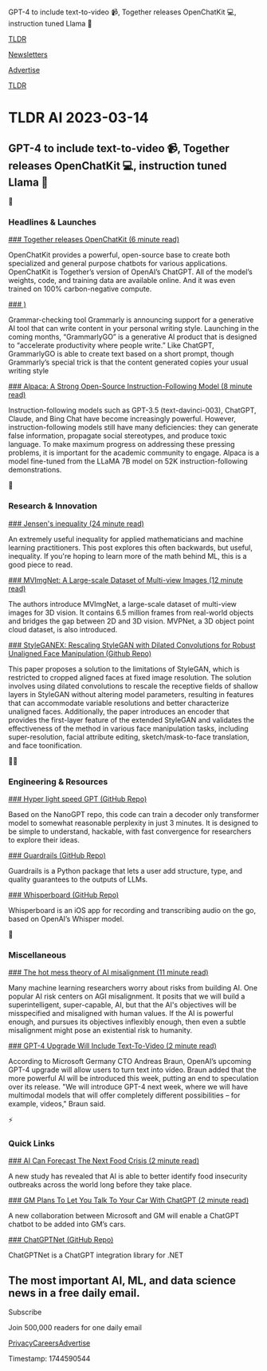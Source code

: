 GPT-4 to include text-to-video 📹, Together releases OpenChatKit 💻, instruction tuned Llama 🦙

[TLDR](/)

[Newsletters](/newsletters)

[Advertise](https://advertise.tldr.tech/)

[TLDR](/)

# TLDR AI 2023-03-14

## GPT-4 to include text-to-video 📹, Together releases OpenChatKit 💻, instruction tuned Llama 🦙

🚀

### Headlines & Launches

[### Together releases OpenChatKit (6 minute read)](https://www.together.xyz/blog/openchatkit?utm_source=tldrai)

OpenChatKit provides a powerful, open-source base to create both specialized and general purpose chatbots for various applications. OpenChatKit is Together’s version of OpenAI’s ChatGPT. All of the model’s weights, code, and training data are available online. And it was even trained on 100% carbon-negative compute.

[### )](https://9to5google.com/2023/03/09/grammarly-ai-generative/?utm_source=tldrai)

Grammar-checking tool Grammarly is announcing support for a generative AI tool that can write content in your personal writing style. Launching in the coming months, “GrammarlyGO” is a generative AI product that is designed to “accelerate productivity where people write.” Like ChatGPT, GrammarlyGO is able to create text based on a short prompt, though Grammarly’s special trick is that the content generated copies your usual writing style

[### Alpaca: A Strong Open-Source Instruction-Following Model (8 minute read)](https://crfm.stanford.edu/2023/03/13/alpaca.html?utm_source=tldrai)

Instruction-following models such as GPT-3.5 (text-davinci-003), ChatGPT, Claude, and Bing Chat have become increasingly powerful. However, instruction-following models still have many deficiencies: they can generate false information, propagate social stereotypes, and produce toxic language. To make maximum progress on addressing these pressing problems, it is important for the academic community to engage. Alpaca is a model fine-tuned from the LLaMA 7B model on 52K instruction-following demonstrations.

🧠

### Research & Innovation

[### Jensen's inequality (24 minute read)](https://francisbach.com/jensen-inequality/?utm_source=tldrai)

An extremely useful inequality for applied mathematicians and machine learning practitioners. This post explores this often backwards, but useful, inequality. If you're hoping to learn more of the math behind ML, this is a good piece to read.

[### MVImgNet: A Large-scale Dataset of Multi-view Images (12 minute read)](https://arxiv.org/abs/2303.06042?utm_source=tldrai)

The authors introduce MVImgNet, a large-scale dataset of multi-view images for 3D vision. It contains 6.5 million frames from real-world objects and bridges the gap between 2D and 3D vision. MVPNet, a 3D object point cloud dataset, is also introduced.

[### StyleGANEX: Rescaling StyleGAN with Dilated Convolutions for Robust Unaligned Face Manipulation (Github Repo)](https://github.com/williamyang1991/styleganex?utm_source=tldrai)

This paper proposes a solution to the limitations of StyleGAN, which is restricted to cropped aligned faces at fixed image resolution. The solution involves using dilated convolutions to rescale the receptive fields of shallow layers in StyleGAN without altering model parameters, resulting in features that can accommodate variable resolutions and better characterize unaligned faces. Additionally, the paper introduces an encoder that provides the first-layer feature of the extended StyleGAN and validates the effectiveness of the method in various face manipulation tasks, including super-resolution, facial attribute editing, sketch/mask-to-face translation, and face toonification.

👨‍💻

### Engineering & Resources

[### Hyper light speed GPT (GitHub Repo)](https://github.com/tysam-code/hlb-gpt?utm_source=tldrai)

Based on the NanoGPT repo, this code can train a decoder only transformer model to somewhat reasonable perplexity in just 3 minutes. It is designed to be simple to understand, hackable, with fast convergence for researchers to explore their ideas.

[### Guardrails (GitHub Repo)](https://github.com/ShreyaR/guardrails?utm_source=tldrai)

Guardrails is a Python package that lets a user add structure, type, and quality guarantees to the outputs of LLMs.

[### Whisperboard (GitHub Repo)](https://github.com/Saik0s/Whisperboard?utm_source=tldrai)

Whisperboard is an iOS app for recording and transcribing audio on the go, based on OpenAI’s Whisper model.

🎁

### Miscellaneous

[### The hot mess theory of AI misalignment (11 minute read)](https://sohl-dickstein.github.io/2023/03/09/coherence.html?utm_source=tldrai)

Many machine learning researchers worry about risks from building AI. One popular AI risk centers on AGI misalignment. It posits that we will build a superintelligent, super-capable, AI, but that the AI's objectives will be misspecified and misaligned with human values. If the AI is powerful enough, and pursues its objectives inflexibly enough, then even a subtle misalignment might pose an existential risk to humanity.

[### GPT-4 Upgrade Will Include Text-To-Video (2 minute read)](https://archive.ph/6pEyv?utm_source=tldrai)

According to Microsoft Germany CTO Andreas Braun, OpenAI’s upcoming GPT-4 upgrade will allow users to turn text into video. Braun added that the more powerful AI will be introduced this week, putting an end to speculation over its release. "We will introduce GPT-4 next week, where we will have multimodal models that will offer completely different possibilities – for example, videos," Braun said.

⚡️

### Quick Links

[### AI Can Forecast The Next Food Crisis (2 minute read)](https://www.axios.com/2023/03/10/ai-forecast-food-crisis?utm_source=tldrai)

A new study has revealed that AI is able to better identify food insecurity outbreaks across the world long before they take place.

[### GM Plans To Let You Talk To Your Car With ChatGPT (2 minute read)](https://arstechnica.com/cars/2023/03/gm-plans-to-let-you-talk-to-your-car-with-chatgpt-knight-rider-style/?utm_source=tldrai)

A new collaboration between Microsoft and GM will enable a ChatGPT chatbot to be added into GM’s cars.

[### ChatGPTNet (GitHub Repo)](https://github.com/marcominerva/ChatGptNet?utm_source=tldrai)

ChatGPTNet is a ChatGPT integration library for .NET

## The most important AI, ML, and data science news in a free daily email.

Subscribe

Join 500,000 readers for one daily email

[Privacy](/privacy)[Careers](https://jobs.ashbyhq.com/tldr.tech)[Advertise](/ai/advertise)

Timestamp: 1744590544